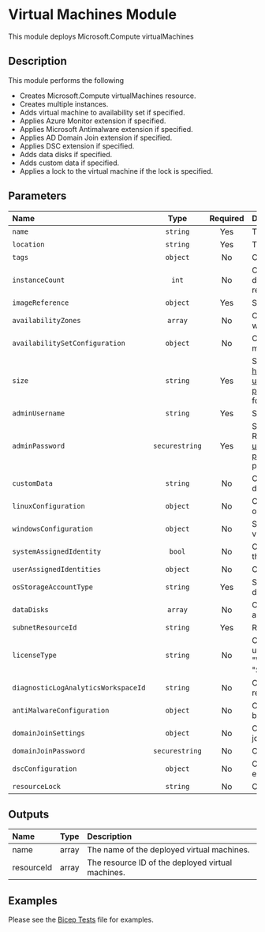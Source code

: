 # Virtual Machines Module

This module deploys Microsoft.Compute virtualMachines

## Description

This module performs the following

- Creates Microsoft.Compute virtualMachines resource.
- Creates multiple instances.
- Adds virtual machine to availability set if specified.
- Applies Azure Monitor extension if specified.
- Applies Microsoft Antimalware extension if specified.
- Applies AD Domain Join extension if specified.
- Applies DSC extension if specified.
- Adds data disks if specified.
- Adds custom data if specified.
- Applies a lock to the virtual machine if the lock is specified.

## Parameters

| Name                                | Type           | Required | Description                                                                                                                                                                                                                       |
| :---------------------------------- | :------------: | :------: | :-------------------------------------------------------------------------------------------------------------------------------------------------------------------------------------------------------------------------------- |
| `name`                              | `string`       | Yes      | The resource name.                                                                                                                                                                                                                |
| `location`                          | `string`       | Yes      | The geo-location where the resource lives.                                                                                                                                                                                        |
| `tags`                              | `object`       | No       | Optional. Resource tags.                                                                                                                                                                                                          |
| `instanceCount`                     | `int`          | No       | Optional. Number of virtual machine instances to deploy. Digit ## (e.g. 07) will be appended to the resource name if more than one instance is deployed.                                                                          |
| `imageReference`                    | `object`       | Yes      | Specifies information about the image to use.                                                                                                                                                                                     |
| `availabilityZones`                 | `array`        | No       | Optional. A list of availability zones denoting the zone in which the virtual machine should be deployed.                                                                                                                         |
| `availabilitySetConfiguration`      | `object`       | No       | Optional. The availability set configuration for the virtual machine. Not required if availabilityZones is set.                                                                                                                   |
| `size`                              | `string`       | Yes      | Specifies the size of the virtual machine. Refer to https://learn.microsoft.com/en-us/azure/templates/microsoft.compute/virtualmachines?pivots=deployment-language-bicep#hardwareprofile for values.                              |
| `adminUsername`                     | `string`       | Yes      | Specifies the name of the administrator account.                                                                                                                                                                                  |
| `adminPassword`                     | `securestring` | Yes      | Specifies the password of the administrator account. Refer to https://docs.microsoft.com/en-us/azure/templates/microsoft.compute/virtualmachines?pivots=deployment-language-bicep#osprofile for password complexity requirements. |
| `customData`                        | `string`       | No       | Optional. Specifies a base-64 encoded string of custom data.                                                                                                                                                                      |
| `linuxConfiguration`                | `object`       | No       | Optional. Specifies the Linux operating system settings on the virtual machine.                                                                                                                                                   |
| `windowsConfiguration`              | `object`       | No       | Specifies Windows operating system settings on the virtual machine.                                                                                                                                                               |
| `systemAssignedIdentity`            | `bool`         | No       | Optional. Enables system assigned managed identity on the resource.                                                                                                                                                               |
| `userAssignedIdentities`            | `object`       | No       | Optional. The ID(s) to assign to the resource.                                                                                                                                                                                    |
| `osStorageAccountType`              | `string`       | Yes      | Specifies the storage account type for the os managed disk.                                                                                                                                                                       |
| `dataDisks`                         | `array`        | No       | Optional. Specifies the parameters that are used to add a data disk to a virtual machine.                                                                                                                                         |
| `subnetResourceId`                  | `string`       | Yes      | Resource ID of the virtual machine subnet.                                                                                                                                                                                        |
| `licenseType`                       | `string`       | No       | Optional. Specifies that the image or disk that is being used was licensed on-premises. Accepted values "Windows_Client", "Windows_Server", "RHEL_BYOS" or "SLES_BYOS".                                                           |
| `diagnosticLogAnalyticsWorkspaceId` | `string`       | No       | Optional. Log analytics workspace resource id. Only required to enable VM Diagnostics.                                                                                                                                            |
| `antiMalwareConfiguration`          | `object`       | No       | Optional. Microsoft antimalware configuration. Will not be installed if left blank.                                                                                                                                               |
| `domainJoinSettings`                | `object`       | No       | Optional. Domain join configuration. Will not be domain joined if left blank.                                                                                                                                                     |
| `domainJoinPassword`                | `securestring` | No       | Optional. Password for the domain join user account.                                                                                                                                                                              |
| `dscConfiguration`                  | `object`       | No       | Optional. Desired state configuration. Will not be executed if left blank.                                                                                                                                                        |
| `resourceLock`                      | `string`       | No       | Optional. Specify the type of resource lock.                                                                                                                                                                                      |

## Outputs

| Name       | Type  | Description                                       |
| :--------- | :---: | :------------------------------------------------ |
| name       | array | The name of the deployed virtual machines.        |
| resourceId | array | The resource ID of the deployed virtual machines. |

## Examples

Please see the [Bicep Tests](test/main.test.bicep) file for examples.